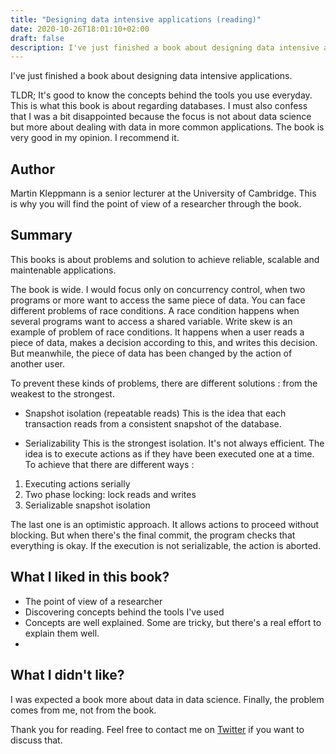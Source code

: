 ```yaml
---
title: "Designing data intensive applications (reading)"
date: 2020-10-26T18:01:10+02:00
draft: false
description: I've just finished a book about designing data intensive applications.
---
```


I've just finished a book about designing data intensive applications.

TLDR;
It's good to know the concepts behind the tools you use everyday. This is what this book is about regarding databases.
I must also confess that I was a bit disappointed because the focus is not about data science but more about dealing with data in more common applications.
The book is very good in my opinion. I recommend it.


## Author
Martin Kleppmann is a senior lecturer at the University of Cambridge.
This is why you will find the point of view of a researcher through the book.

## Summary
This books is about problems and solution to achieve reliable, scalable and maintenable applications.

The book is wide. I would focus only on concurrency control, when two programs or more want to access the same piece of data. You can face different problems of race conditions. A race condition happens when several programs want to access a shared variable.
Write skew is an example of problem of race conditions. It happens when a user reads a piece of data, makes a decision according to this, and writes this decision. But meanwhile, the piece of data has been changed by the action of another user.

To prevent these kinds of problems, there are different solutions : from the weakest to the strongest.

- Snapshot isolation (repeatable reads)
This is the idea that each transaction reads from a consistent snapshot of the database.

- Serializability
This is the strongest isolation. It's not always efficient. The idea is to execute actions as if they have been executed one at a time. To achieve that there are different ways :
 1. Executing actions serially
 2. Two phase locking: lock reads and writes
 3. Serializable snapshot isolation
 
 The last one is an optimistic approach. It allows actions to proceed without blocking. But when there's the final commit, the program checks that everything is okay. If the execution is not serializable, the action is aborted.

## What I liked in this book?
- The point of view of a researcher
- Discovering concepts behind the tools I've used
- Concepts are well explained. Some are tricky, but there's a real effort to explain them well.
- 

## What I didn't like?
I was expected a book more about data in data science. Finally, the problem comes from me, not from the book.

Thank you for reading. Feel free to contact me on [Twitter](https://twitter.com/saby_nastasia) if you want to discuss that.
